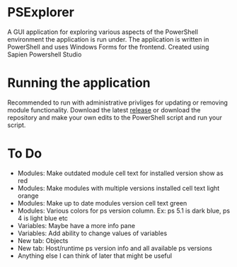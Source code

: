 # PSExplorer
A GUI application for exploring various aspects of the PowerShell environment the application is run under. 
The application is written in PowerShell and uses Windows Forms for the frontend. Created using Sapien Powershell Studio

# Running the application
Recommended to run with administrative privliges for updating or removing module functionality.
Download the latest [release](https://github.com/serialscriptr/PSExplorer/releases/latest) or download the repository and make your own edits to the PowerShell script and run your script.

# To Do
- Modules: Make outdated module cell text for installed version show as red
- Modules: Make modules with multiple versions installed cell text light orange
- Modules: Make up to date modules version cell text green
- Modules: Various colors for ps version column. Ex: ps 5.1 is dark blue, ps 4 is light blue etc
- Variables: Maybe have a more info pane
- Variables: Add ability to change values of variables
- New tab: Objects
- New tab: Host/runtime ps version info and all available ps versions
- Anything else I can think of later that might be useful
